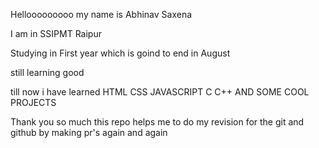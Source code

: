 Hellooooooooo my name is Abhinav Saxena

I am in SSIPMT Raipur

Studying in First year which is goind to end in August 

still learning good 

till now i have learned HTML CSS JAVASCRIPT C C++ AND SOME COOL PROJECTS

Thank you so much this repo helps me to do my revision for the git and github by making pr's again and again

